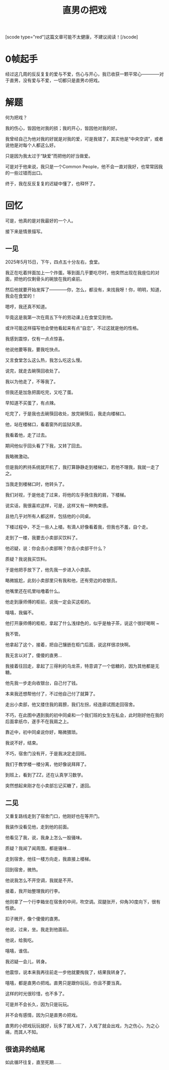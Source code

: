 ﻿---
published: 2025-05-17T20:51:00.000Z
title: 直男の把戏
slug: zhinanbaxi
description: scodetypered这篇文章可能不太健康，不建议阅读！s
tags: [回忆]
featured: false
draft: false
excerpt: scodetypered这篇文章可能不太健康，不建议阅读！scode0帧起手经过这几周的反反复复的爱与不爱，伤心与开心，我已收获一颗平常心对于直男，没有爱与不爱，一切都只是直男把戏。解题何为把戏？我的
---

[scode type="red"]这篇文章可能不太健康，不建议阅读！[/scode]

# 0帧起手

经过这几周的反反复复的爱与不爱，伤心与开心，我已收获一颗平常心————对于直男，没有爱与不爱，一切都只是直男の把戏。



# 解题

何为把戏？



我的伤心，皆因他对我的损；我的开心，皆因他对我的好。



我曾经自己为他对我的好就是对我的爱，可是我错了，其实他是“中央空调”，或者说他是对每个人都这么好。



只是因为我太过于“缺爱”而把他的好当做爱。



可是对于他来说，我只是一个Common People，他不会一直对我好，也常常因我的一些过错而出口。



终于，我在反反复复的迟疑中懂了，也释怀了。



# 回忆

可是，他真的是对我最好的一个人。



接下来是情景描写。



## 一见

2025年5月15日，下午，四点五十分左右，食堂。



我正在吃着拌面加上一个炸蛋。等到面几乎要吃尽时，他突然出现在我座位的对面，把他的仅剩骨头的碗放在我的桌前。



然后他就要开始发挥了————你，怎么，都没有，来找我呀！你，明明，知道，我会在食堂的！



嗯哼，我还真不知道。



毕竟这是我第一次在周五下午的劳动课上在食堂见到他。



或许可能这样描写他会使他看起来有点“自恋”，不过这就是他的性格。



我感到震惊，仅有一点点惊喜。



他说他要等我，要我吃快点。



又言食堂怎么这么热，我怎么吃这么慢。



说完，就走去碗筷回收处了。



我以为他走了，不等我了。



但我还是加急把面吃完，又吃了蛋。



早知道不买蛋了，有点辣。



吃完了，于是我也去碗筷回收处，放完碗筷后，我走向楼梯口。



他，站在楼梯口，看着窗外的监狱风景。



我看着他，走了过去。



期间他似乎回头看了下我，又转了回去。



我略微激动。



但是我的矜持系统就开机了，我打算静静走到楼梯口，若他不理我，我就一走了之。



当我走到楼梯口时，他转头了。



我们对视，于是他走了过来，将他的左手挽住我的肩，下楼梯。



说实话，我很喜欢这样，可是，这样又有一种拘束感。



且他几乎对所有人都这样，包括他的小同桌。



下楼过程中，不乏一些人上楼。有滴人好像看着我，但我也不羞，自个走。



走到了一楼，我要去小卖部买饮料了。



他迟疑，说：你会去小卖部啊？你去小卖部干什么？



质疑？我说我买饮料。



于是他把手放下了，他先我一步进入小卖部。



略微尴尬，此刻小卖部里只有我和他，还有旁边的收银员。



他嘴里还在叽里咕噜着什么。



他走到康师傅的柜前，说我一定会买这柜的。



嘻嘻，我偏不。



他打开康师傅的柜柜，拿起了什么浅绿色的，似乎是柚子茶，说这个很好喝啊 ~



我不管。



他拿起了这个，接着，把自己镶嵌在柜门后面，说这样很凉快啊。



我无言以对了，傻傻的直男...



我接着往回走，拿起了三得利的乌龙茶，特意调了一个低糖的，因为其他都是无糖。



他先我一步走向收银台，自己付了钱。



本来我还想帮他付了，不过他自己付了就算了。



走出小卖部，他又搂住我的肩膀，我们左拐，经连廊试图走回宿舍。



不巧，在此图中遇到我的初中同桌和一个我们班的女生在私会，此时刚好他在我的后面拿纸巾，遂手不在我肩之上。



靠近中，初中同桌说你好，略微猥琐。



我说不好，结束。



不巧，宿舍门没有开，于是我决定走回班。



我们于教学楼一楼分离，他好像说拜拜了。



到班上，看到了ZZ，还在认真学习数学。



突然想起来刚才在小卖部忘记买糖了，遂回。



## 二见

又重复路线走到了宿舍门口，他刚好也在等开门。



我装作没看见他，走到他的前面。



他看见了我，说，我身上怎么一股骚味。



质疑？我闻了闻周围，都是骚味...



走到宿舍，他往一楼方向走，我直接上楼梯。



回到宿舍，微热。



他说我怎么不开空调，我就是不开。



接着，我开始整理我的行李。



他则拿了一个行李箱坐在宿舍的中间，吹空调。双腿张开，仰角30度向下，很有性欲。



扣子微开，像个傻傻的直男。



他说，过来，坐。我走到他面前。



他说，给我吃。



嘻嘻，谁信。



我迟疑一会儿，转身。



他震惊，说本来我再往前走一步他就要掏我了，结果我转身了。



嘻嘻，都是直男の把戏。直男只是跟你玩玩，你且不要当真。



这样的时光很珍惜，也不多了。



可是并不会长久，因为只是玩玩。



并不会有感情，因为只是直男の把戏。



直男的小把戏玩玩就好，玩多了就入戏了，入戏了就会出戏，为之伤心，为之心痛，而其人不知。



## 很诡异的结尾

如此循环往复，直至死期......
